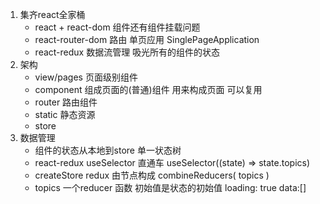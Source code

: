 1. 集齐react全家桶
    - react + react-dom 组件还有组件挂载问题
    - react-router-dom 路由 单页应用 SinglePageApplication
    - react-redux 数据流管理 吸光所有的组件的状态 
2. 架构 
    - view/pages 页面级别组件
    - component 组成页面的(普通)组件 用来构成页面 可以复用
    - router 路由组件
    - static 静态资源
    - store
3. 数据管理
    - 组件的状态从本地到store 单一状态树
    - react-redux useSelector 直通车
        useSelector((state) => state.topics)
    - createStore redux 由节点构成
        combineReducers(
            topics
        )
    - topics 一个reducer 函数
        初始值是状态的初始值 loading: true  data:[]